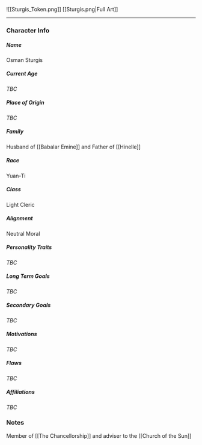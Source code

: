![[Sturgis_Token.png]]
[[Sturgis.png|Full Art]]

---
### Character Info

##### Name 
Osman Sturgis 

##### Current Age
*TBC*

##### Place of Origin
*TBC*

##### Family
Husband of [[Babalar Emine]] and Father of [[Hinelle]]

##### Race
Yuan-Ti

##### Class
Light Cleric

##### Alignment
Neutral Moral

##### Personality Traits
*TBC*

##### Long Term Goals
*TBC*

##### Secondary Goals
*TBC*

##### Motivations
*TBC*

##### Flaws
*TBC*

##### Affiliations
*TBC*

### Notes

Member of [[The Chancellorship]] and adviser to the [[Church of the Sun]]